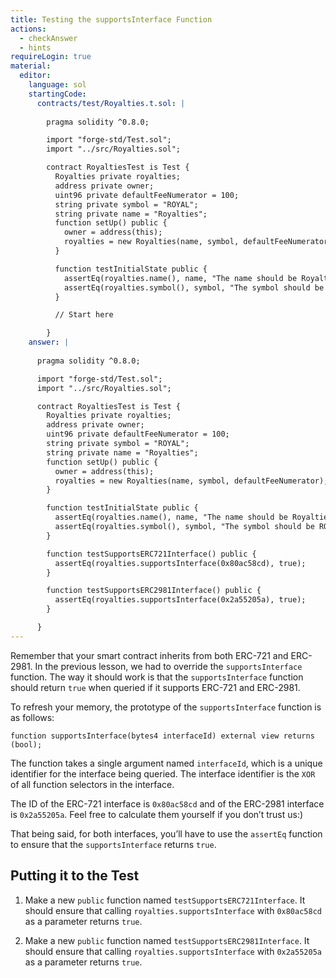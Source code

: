 ```yaml
---
title: Testing the supportsInterface Function
actions:
  - checkAnswer
  - hints
requireLogin: true
material:
  editor:
    language: sol
    startingCode:
      contracts/test/Royalties.t.sol: |
        
        pragma solidity ^0.8.0;

        import "forge-std/Test.sol";
        import "../src/Royalties.sol";

        contract RoyaltiesTest is Test {
          Royalties private royalties;
          address private owner;
          uint96 private defaultFeeNumerator = 100;
          string private symbol = "ROYAL";
          string private name = "Royalties";
          function setUp() public {
            owner = address(this);
            royalties = new Royalties(name, symbol, defaultFeeNumerator);
          }

          function testInitialState public {
            assertEq(royalties.name(), name, "The name should be Royalties");
            assertEq(royalties.symbol(), symbol, "The symbol should be ROYAL");
          }

          // Start here

        }
    answer: |
      
      pragma solidity ^0.8.0;

      import "forge-std/Test.sol";
      import "../src/Royalties.sol";

      contract RoyaltiesTest is Test {
        Royalties private royalties;
        address private owner;
        uint96 private defaultFeeNumerator = 100;
        string private symbol = "ROYAL";
        string private name = "Royalties";
        function setUp() public {
          owner = address(this);
          royalties = new Royalties(name, symbol, defaultFeeNumerator);
        }

        function testInitialState public {
          assertEq(royalties.name(), name, "The name should be Royalties");
          assertEq(royalties.symbol(), symbol, "The symbol should be ROYAL");
        }

        function testSupportsERC721Interface() public {
          assertEq(royalties.supportsInterface(0x80ac58cd), true);
        }

        function testSupportsERC2981Interface() public {
          assertEq(royalties.supportsInterface(0x2a55205a), true);
        }

      }
---
```


Remember that your smart contract inherits from both ERC-721 and ERC-2981. In the previous lesson, we had to override the `supportsInterface` function. The way it should work is that the `supportsInterface` function should return `true` when queried if it supports ERC-721 and ERC-2981.

To refresh your memory, the prototype of the `supportsInterface` function is as follows:

```sol
function supportsInterface(bytes4 interfaceId) external view returns (bool);
```

The function takes a single argument named `interfaceId`, which is a unique identifier for the interface being queried. The interface identifier is the `XOR` of all function selectors in the interface.

The ID of the ERC-721 interface is `0x80ac58cd` and of the ERC-2981 interface is `0x2a55205a`. Feel free to calculate them yourself if you don’t trust us:)

That being said, for both interfaces, you’ll have to use the `assertEq` function to ensure that the `supportsInterface` returns `true`.

## Putting it to the Test

1. Make a new `public` function named `testSupportsERC721Interface`. It should ensure that calling `royalties.supportsInterface` with `0x80ac58cd` as a parameter returns `true`.

2. Make a new `public` function named `testSupportsERC2981Interface`. It should ensure that calling `royalties.supportsInterface` with `0x2a55205a` as a parameter returns `true`.
